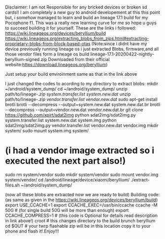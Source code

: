 Disclaimer:
I am not Responsible for any bricked devices or broken sd cards!!
I am completely a new guy to android developement at this this point but, i somehow managed to learn and build an lineage 17.1 
build for my Pocophone f1. This was a really new learning curve for me so hope u guys to succeed building it for yourself.
These are the links i followed:
https://wiki.lineageos.org/devices/beryllium/build
https://wiki.lineageos.org/extracting_blobs_from_zips.html#extracting-proprietary-blobs-from-block-based-otas
(Note:since i didnt have my device previously running lineage os i just extracted Blobs,
firmware,and all those vendor files form a lineage os build lineage-17.1-20200422-nightly-beryllium-signed.zip 
Downloaded from their official website:https://download.lineageos.org/beryllium)

Just setup your build enviroinment same as that in the link above

I just changed the codes to acording to my directory to extract blobs:
mkdir ~/android/system_dump/
cd ~/android/system_dump/
unzip path/to/lineage-*.zip system.transfer.list system.new.dat*
unzip path/to/lineage-*.zip vendor.transfer.list vendor.new.dat*
sudo apt-get install brotli
brotli --decompress --output=system.new.dat system.new.dat.br
brotli --decompress --output=vendor.new.dat vendor.new.dat.br
git clone https://github.com/xpirt/sdat2img
python sdat2img/sdat2img.py system.transfer.list system.new.dat system.img
python sdat2img/sdat2img.py vendor.transfer.list vendor.new.dat vendor.img
mkdir system/
sudo mount system.img system/
# (i had a vendor image extracted so i executed the next part also!)
sudo rm system/vendor
sudo mkdir system/vendor
sudo mount vendor.img system/vendor/
cd /android/lineage/device/xiaomi/beryllium/
./extract-files.sh ~/android/system_dump/

(now all these blobs are extracted now we are ready to build)
Building code:
(as same as given in the https://wiki.lineageos.org/devices/beryllium/build)
export USE_CCACHE=1
export CCACHE_EXEC=/usr/bin/ccache
ccache -M 50G # (for single build 50G will be more than enough)
export CCACHE_COMPRESS=1 # (this code is Optional for details read description in link above!)
croot # this changes directory to the build 
brunch beryllium
cd $OUT # your twrp flashable zip will be in this location copy it to your phone and flash it!.Enjoy!!!
